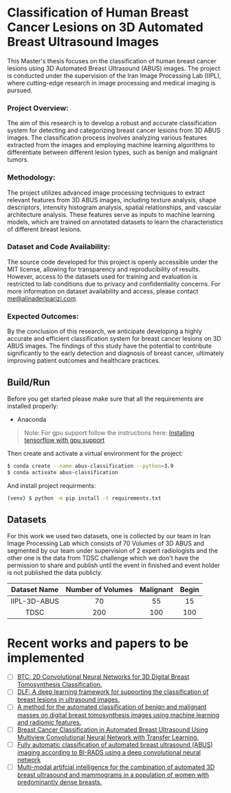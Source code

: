 # Classification of Human Breast Cancer Lesions on 3D Automated Breast Ultrasound Images

This Master's thesis focuses on the classification of human breast cancer lesions using 3D Automated Breast Ultrasound (ABUS) images. The project is conducted under the supervision of the Iran Image Processing Lab (IIPL), where cutting-edge research in image processing and medical imaging is pursued.

### Project Overview:
The aim of this research is to develop a robust and accurate classification system for detecting and categorizing breast cancer lesions from 3D ABUS images. The classification process involves analyzing various features extracted from the images and employing machine learning algorithms to differentiate between different lesion types, such as benign and malignant tumors.

### Methodology:
The project utilizes advanced image processing techniques to extract relevant features from 3D ABUS images, including texture analysis, shape descriptors, intensity histogram analysis, spatial relationships, and vascular architecture analysis. These features serve as inputs to machine learning models, which are trained on annotated datasets to learn the characteristics of different breast lesions.

### Dataset and Code Availability:
The source code developed for this project is openly accessible under the MIT license, allowing for transparency and reproducibility of results. However, access to the datasets used for training and evaluation is restricted to lab conditions due to privacy and confidentiality concerns. For more information on dataset availability and access, please contact me@alinaderiparizi.com.

### Expected Outcomes:
By the conclusion of this research, we anticipate developing a highly accurate and efficient classification system for breast cancer lesions on 3D ABUS images. The findings of this study have the potential to contribute significantly to the early detection and diagnosis of breast cancer, ultimately improving patient outcomes and healthcare practices.

## Build/Run

Before you get started please make sure that all the requirements are installed properly:

- Anaconda

> Note: For gpu support follow the instructions here: [Installing tensorflow with gpu support](https://www.tensorflow.org/install/pip)

Then create and activate a virtual environment for the project:

```bash
$ conda create --name abus-classification --python=3.9
$ conda activate abus-classification
```

And install project requirments:
```bash
(venv) $ python -m pip install -t requirements.txt 
```

## Datasets
For this work we used two datasets, one is collected by our team in Iran Image Processing Lab which
consists of 70 Volumes of 3D ABUS and segmented by our team under supervision of
2 expert radiologists and the other one is the data from TDSC challenge which we don't have the permission
to share and publish until the event in finished and event holder is not published the data publicly.

| Dataset Name | Number of Volumes | Malignant | Begin |
|:------------:|:-----------------:|:---------:|:-----:|
| IIPL-3D-ABUS |        70         |    55     |  15   |
|     TDSC     |        200        |    100    |  100  |  
# Recent works and papers to be implemented
- [ ] [BTC: 2D Convolutional Neural Networks for 3D Digital Breast Tomosynthesis Classification.](https://arxiv.org/pdf/2002.12314.pdf)
- [ ] [DLF: A deep learning framework for supporting the classification of breast lesions in ultrasound images.](https://pubmed.ncbi.nlm.nih.gov/28753132/)
- [ ] [A method for the automated classification of benign and malignant masses on digital breast tomosynthesis images using machine learning and radiomic features.](https://pubmed.ncbi.nlm.nih.gov/31686300/)
- [ ] [Breast Cancer Classification in Automated Breast Ultrasound Using Multiview Convolutional Neural Network with Transfer Learning.](https://pubmed.ncbi.nlm.nih.gov/32059918/)
- [ ] [Fully automatic classification of automated breast ultrasound (ABUS) imaging according to BI-RADS using a deep convolutional neural network](https://pubmed.ncbi.nlm.nih.gov/35147776/)
- [ ] [Multi-modal artifcial intelligence for the combination of automated 3D breast ultrasound and mammograms in a population of women with predominantly dense breasts.](https://google.com)

